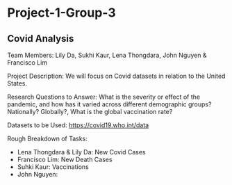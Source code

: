 # Project-1-Group-3
## Covid Analysis

Team Members: Lily Da, Sukhi Kaur, Lena Thongdara, John Nguyen & Francisco Lim

Project Description: We will focus on Covid datasets in relation to the United States. 

Research Questions to Answer: What is the severity or effect of the pandemic, and how has it varied across different demographic groups? Nationally? Globally?, What is the global vaccination rate?


Datasets to be Used: https://covid19.who.int/data


Rough Breakdown of Tasks:
  - Lena Thongdara & Lily Da: New Covid Cases
  - Francisco Lim: New Death Cases
  - Suhki Kaur: Vaccinations
  - John Nguyen:
